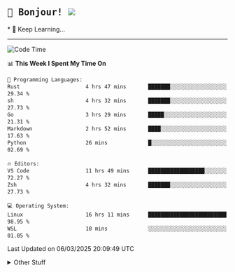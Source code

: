 
<h2>
    <samp>🎉 Bonjour!  <img src="https://media.giphy.com/media/mGcNjsfWAjY5AEZNw6/giphy.gif" width="50"></samp>
</h2>
* 🧐 Keep Learning...
<hr>

<!--START_SECTION:waka-->
![Code Time](http://img.shields.io/badge/Code%20Time-3%2C613%20hrs%203%20mins-blue)

📊 **This Week I Spent My Time On** 

```text
💬 Programming Languages: 
Rust                     4 hrs 47 mins       ███████░░░░░░░░░░░░░░░░░░   29.34 % 
sh                       4 hrs 32 mins       ███████░░░░░░░░░░░░░░░░░░   27.73 % 
Go                       3 hrs 29 mins       █████░░░░░░░░░░░░░░░░░░░░   21.31 % 
Markdown                 2 hrs 52 mins       ████░░░░░░░░░░░░░░░░░░░░░   17.63 % 
Python                   26 mins             █░░░░░░░░░░░░░░░░░░░░░░░░   02.69 % 

🔥 Editors: 
VS Code                  11 hrs 49 mins      ██████████████████░░░░░░░   72.27 % 
Zsh                      4 hrs 32 mins       ███████░░░░░░░░░░░░░░░░░░   27.73 % 

💻 Operating System: 
Linux                    16 hrs 11 mins      █████████████████████████   98.95 % 
WSL                      10 mins             ░░░░░░░░░░░░░░░░░░░░░░░░░   01.05 % 
```


 Last Updated on 06/03/2025 20:09:49 UTC
<!--END_SECTION:waka-->

<details >
    <summary>Other Stuff</summary>
<p align="center">
    <img src="https://api.githubtrends.io/user/svg/XmchxUp/langs?time_range=one_year&include_private=True&theme=classic" />
    <img src="https://api.githubtrends.io/user/svg/XmchxUp/repos?time_range=one_year&include_private=True&theme=classic" />
</p>

<table align="center">
  <tr>
    <td width="50%">
     <img width="100%" src="./github-metrics.svg">
    </td>
    <td width="50%">
     <img width="100%" src="./github-metrics/achievements.compact.svg" />
     <img width="100%" src="./github-metrics/wakatime.svg" />
     <img width="100%" src="./github-metrics/stars.svg" />
     <img width="100%" src="https://github-profile-trophy.vercel.app/?username=xmchxup" />
     <img height="110rem" src="https://github-readme-stats.vercel.app/api?username=xmchxup&hide_border=true&show_icons=true&include_all_commits=true&bg_color=0,EC6C6C,FFD479,FFFC79,73FA79&theme=graywhite&locale=en" />
     <img height="110rem" src="https://github-readme-stats.vercel.app/api/top-langs/?username=xmchxup&hide=css,scss,html&langs_count=8&hide_border=true&layout=compact&bg_color=0,73FA79,73FDFF,D783FF&theme=graywhite&locale=en" />
     <img width="100%" src="https://github-readme-streak-stats.herokuapp.com/?user=XmchxUp" />
    </td>
  </tr>
</table>

<!-- GitHub Activity Graph -->
<!--
<table align="center">
  <tr>
    <td colspan="2">
      <img width="100%" src="https://github-readme-activity-graph.vercel.app/graph?username=xmchxup&area=true&hide_border=true&theme=redical" />
    </td>
  </tr>
</table>

</details>
-->

<hr>


<p align="center">
    <i>You can learn anything!</i>
    <p align="center">
        <img src="https://visitor-badge.laobi.icu/badge?page_id=xmchxup" alt="visitor badge"/>       
    </p>
</p>

<!--
<picture>
  <source media="(prefers-color-scheme: dark)" srcset="https://raw.githubusercontent.com/XmchxUp/XmchxUp/output/github-snake-dark.svg" />
  <source media="(prefers-color-scheme: light)" srcset="https://raw.githubusercontent.com/XmchxUp/XmchxUp/output/github-snake.svg" />
  <img alt="github-snake" src="https://raw.githubusercontent.com/XmchxUp/XmchxUp/output/github-snake.svg" />
</picture>
-->
